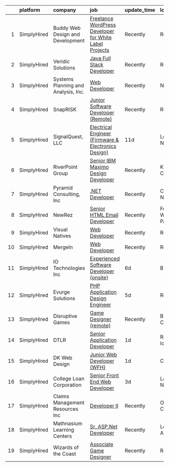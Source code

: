 

|    | platform    | company                             | job                                                                                                                                                                 | update_time   | location            |
|---:|:------------|:------------------------------------|:--------------------------------------------------------------------------------------------------------------------------------------------------------------------|:--------------|:--------------------|
|  1 | SimplyHired | Buddy Web Design and Development    | [Freelance WordPress Developer for White Label Projects](https://www.simplyhired.com/job/7PDDIWebbIGWebKc_1Ybi7-sqWjppzP5mD5jULXs5iZSWq-v5RZ3GA?q=design+developer) | Recently      | Remote              |
|  2 | SimplyHired | Veridic Solutions                   | [Java Full Stack Developer](https://www.simplyhired.com/job/mI_UY6PTqBtLxp4Ws5QWG2f7cb0p-p8QAnWRQ-gkXtxnABoIE-6XFg?q=design+developer)                              | Recently      | Remote              |
|  3 | SimplyHired | Systems Planning and Analysis, Inc. | [Web Developer](https://www.simplyhired.com/job/HZdrie8-QQMtObTMnS9antaqi0YYoiwGjUa9WnyBLoLeFO602KCWoA?q=design+developer)                                          | Recently      | Norfolk, VA         |
|  4 | SimplyHired | SnapRISK                            | [Junior Software Developer (Remote)](https://www.simplyhired.com/job/aW3MzWrbiKvm5BHzDXyGH6UsKd8fyLTSPOHTeWrIVBw75OFDbDY4zg?q=design+developer)                     | Recently      | Remote              |
|  5 | SimplyHired | SignalQuest, LLC                    | [Electrical Engineer (Firmware & Electronics Design)](https://www.simplyhired.com/job/cv8lu_wLhyE1xiKespoSoIGTm75lneOobcoKydZf1DAAvGaWs5_hHA?q=design+developer)    | 11d           | Lebanon, NH         |
|  6 | SimplyHired | RiverPoint Group                    | [Senior IBM Maximo Design Developer](https://www.simplyhired.com/job/z6VSv-bWtYr4Dhl26WLZhEhy0mdILb1pzNj5o2Kjilu0iLW4RFjgcA?q=design+developer)                     | Recently      | Kansas City, MO     |
|  7 | SimplyHired | Pyramid Consulting, Inc             | [.NET Developer](https://www.simplyhired.com/job/6gU6i0Cj171twCqNnWd5oMy8SVnkbwXcSMEKmfzqJnhL_UN4kBmyUw?q=design+developer)                                         | Recently      | Charlotte, NC       |
|  8 | SimplyHired | NewRez                              | [Senior HTML Email Developer](https://www.simplyhired.com/job/WpUqAwvDbBMk0Kp9fR6AfhSZU9ixrjqe6nTN28q5lD6x-ShTTDbefA?q=design+developer)                            | Recently      | Fort Washington, PA |
|  9 | SimplyHired | Visual Natives                      | [Web Developer](https://www.simplyhired.com/job/3-Iks6JNt8N6FlS795dqZ6OkeMulBZcPV8CaQdl82BbDK_FZU0esvQ?q=design+developer)                                          | Recently      | Remote              |
| 10 | SimplyHired | MergeIn                             | [Web Developer](https://www.simplyhired.com/job/rsGF_3YLPWwmd3o6pAQ-eCvkopTcuK73T8z8v47Er3fdWV2RkUmHzg?q=design+developer)                                          | Recently      | Remote              |
| 11 | SimplyHired | IO Technologies Inc                 | [Experienced Software Developer (onsite)](https://www.simplyhired.com/job/tIC6QT320ncbfKG7eluhVACocFAW-ftktLZGzVSRyLDs6HQgnXeXSQ?q=design+developer)                | 6d            | Butler, WI          |
| 12 | SimplyHired | Evurge Solutions                    | [PHP Application Design Engineer](https://www.simplyhired.com/job/_vDpdmHdc79Rv2D3_zVMN0u1vE-DWJ6z6K0fxVG2ogijxPBdTqYdjg?q=design+developer)                        | 5d            | Remote              |
| 13 | SimplyHired | Disruptive Games                    | [Game Designer (remote)](https://www.simplyhired.com/job/vytt5GMA1R1RrMNWATalKkRekAf5tHIK0Z9-YoH7I87k-ZDlqThfFg?q=design+developer)                                 | Recently      | Berkeley, CA        |
| 14 | SimplyHired | DTLR                                | [Senior Application Developer](https://www.simplyhired.com/job/NvF2ImhSEURWIJJsEc9V-Z6MW1Snzdeh-1SISrEUXFN1Vv4aVDo_CQ?q=design+developer)                           | 1d            | Remote +1 location  |
| 15 | SimplyHired | DK Web Design                       | [Junior Web Developer (WFH)](https://www.simplyhired.com/job/Nog7CjA7XoKnjc8EVh-jP-xgLF1VLTr7_EdBnsOj-fJgAbmWJY9y-A?q=design+developer)                             | 1d            | Chico, CA           |
| 16 | SimplyHired | College Loan Corporation            | [Senior Front End Web Developer](https://www.simplyhired.com/job/pOL5pB-VbfZgbN2-00MICPpcmyMSTaTvl-2DVXLxvy4B_YrgYWzQww?q=design+developer)                         | 3d            | Las Vegas, NV       |
| 17 | SimplyHired | Claims Management Resources Inc     | [Developer II](https://www.simplyhired.com/job/dLspvpvMDcXWZx5hqDH0BSE36dYI1RvcAp4KCN_pwKqEVMdyxcVOkg?q=design+developer)                                           | Recently      | Oklahoma City, OK   |
| 18 | SimplyHired | Mathnasium Learning Centers         | [Sr. ASP.Net Developer](https://www.simplyhired.com/job/Qm8fFWIUPOIhk9oodAAjeBJkVRWeMPx7hUtYC48X5ZEC5R0JENBNXQ?q=design+developer)                                  | Recently      | Los Angeles, CA     |
| 19 | SimplyHired | Wizards of the Coast                | [Associate Game Designer](https://www.simplyhired.com/job/ny7mZf69TxR1Wh-pQ-EAyz3UwHQUHsADixfpvAtcH4HpPY1OK5BIsA?q=design+developer)                                | Recently      | Raleigh, NC         |